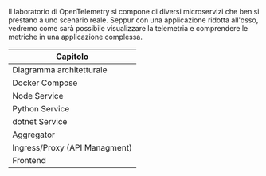 Il laboratorio di OpenTelemetry si compone di diversi microservizi che ben si prestano a uno scenario reale.
Seppur con una applicazione ridotta all'osso, vedremo come sarà possibile visualizzare la telemetria e comprendere le metriche in una applicazione complessa.

| Capitolo |
| --- |
| Diagramma architetturale |
| Docker Compose |
| Node Service |
| Python Service |
| dotnet Service |
| Aggregator |
| Ingress/Proxy (API Managment) |
| Frontend |